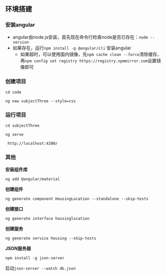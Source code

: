 ## 环境搭建

### 安装angular

- angular由node.js安装，首先现在命令行检查node是否已存在：`node --version`
- 如果存在，运行`npm install -g @angular/cli` 安装angular
  - 如果超时，可以使用国内镜像，先`npm cache clean --force`清除缓存，再`npm config set registry https://registry.npmmirror.com`设置镜像即可

### 创建项目

`cd code`

`ng new subjectThree --style=css`

### 运行项目

`cd subjectThree`

`ng serve`

` http://localhost:4200/`

### 其他

**安装组件库**

`ng add @angular/material`

**创建组件**

`ng generate component HousingLocation --standalone --skip-tests`

**创建接口**

`ng generate interface housinglocation`

**创建服务**

`ng generate service housing --skip-tests`

**JSON服务器**

`npm install -g json-server`

启动`json-server --watch db.json`